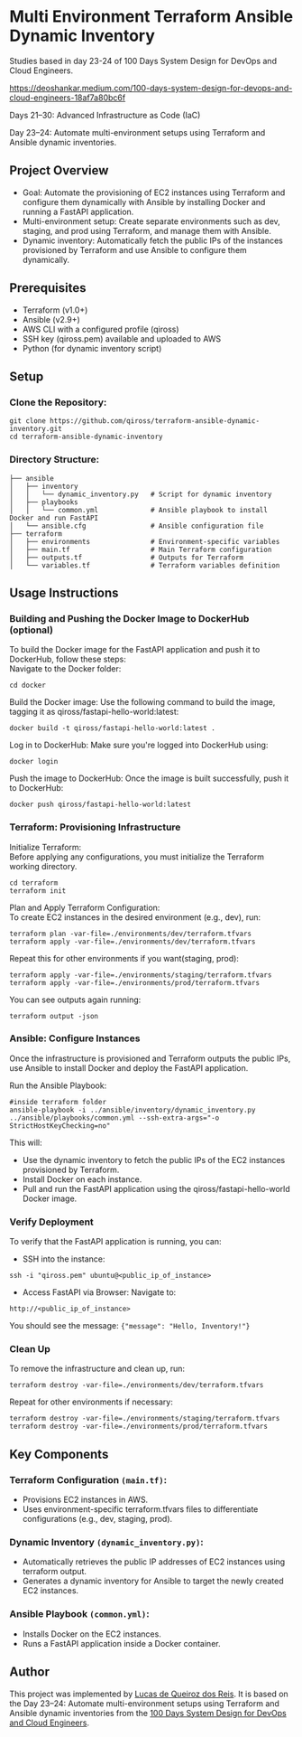 # Multi Environment Terraform Ansible Dynamic Inventory

Studies based in day 23-24 of 100 Days System Design for DevOps and Cloud Engineers.

https://deoshankar.medium.com/100-days-system-design-for-devops-and-cloud-engineers-18af7a80bc6f

Days 21–30: Advanced Infrastructure as Code (IaC)

Day 23–24: Automate multi-environment setups using Terraform and Ansible dynamic inventories.

## Project Overview

* Goal: Automate the provisioning of EC2 instances using Terraform and configure them dynamically with Ansible by installing Docker and running a FastAPI application.
* Multi-environment setup: Create separate environments such as dev, staging, and prod using Terraform, and manage them with Ansible.
* Dynamic inventory: Automatically fetch the public IPs of the instances provisioned by Terraform and use Ansible to configure them dynamically.

## Prerequisites
* Terraform (v1.0+)
* Ansible (v2.9+)
* AWS CLI with a configured profile (qiross)
* SSH key (qiross.pem) available and uploaded to AWS
* Python (for dynamic inventory script)

## Setup

### Clone the Repository:
```
git clone https://github.com/qiross/terraform-ansible-dynamic-inventory.git
cd terraform-ansible-dynamic-inventory
```

### Directory Structure:
```
├── ansible
│   ├── inventory
│   │   └── dynamic_inventory.py   # Script for dynamic inventory
│   ├── playbooks
│   │   └── common.yml             # Ansible playbook to install Docker and run FastAPI
│   └── ansible.cfg                # Ansible configuration file
├── terraform
│   ├── environments               # Environment-specific variables
│   ├── main.tf                    # Main Terraform configuration
│   ├── outputs.tf                 # Outputs for Terraform
│   └── variables.tf               # Terraform variables definition
```

## Usage Instructions

### Building and Pushing the Docker Image to DockerHub (optional)

To build the Docker image for the FastAPI application and push it to DockerHub, follow these steps:<br>
Navigate to the Docker folder:
```
cd docker
```
Build the Docker image: Use the following command to build the image, tagging it as qiross/fastapi-hello-world:latest:
```
docker build -t qiross/fastapi-hello-world:latest .
```
Log in to DockerHub: Make sure you're logged into DockerHub using:
```
docker login
```
Push the image to DockerHub: Once the image is built successfully, push it to DockerHub:
```
docker push qiross/fastapi-hello-world:latest
```

### Terraform: Provisioning Infrastructure

Initialize Terraform:<br>
Before applying any configurations, you must initialize the Terraform working directory.
```
cd terraform
terraform init
```

Plan and Apply Terraform Configuration:<br>
To create EC2 instances in the desired environment (e.g., dev), run:
```
terraform plan -var-file=./environments/dev/terraform.tfvars
terraform apply -var-file=./environments/dev/terraform.tfvars
```

Repeat this for other environments if you want(staging, prod):
```
terraform apply -var-file=./environments/staging/terraform.tfvars
terraform apply -var-file=./environments/prod/terraform.tfvars
```

You can see outputs again running:
```
terraform output -json
```

### Ansible: Configure Instances

Once the infrastructure is provisioned and Terraform outputs the public IPs, use Ansible to install Docker and deploy the FastAPI application.

Run the Ansible Playbook:
```
#inside terraform folder
ansible-playbook -i ../ansible/inventory/dynamic_inventory.py ../ansible/playbooks/common.yml --ssh-extra-args="-o StrictHostKeyChecking=no"
```

This will:

* Use the dynamic inventory to fetch the public IPs of the EC2 instances provisioned by Terraform.
* Install Docker on each instance.
* Pull and run the FastAPI application using the qiross/fastapi-hello-world Docker image.

### Verify Deployment

To verify that the FastAPI application is running, you can:

* SSH into the instance:
```
ssh -i "qiross.pem" ubuntu@<public_ip_of_instance>
```
* Access FastAPI via Browser: Navigate to:
```
http://<public_ip_of_instance>
```
You should see the message: ```{"message": "Hello, Inventory!"}```

### Clean Up
To remove the infrastructure and clean up, run:
```
terraform destroy -var-file=./environments/dev/terraform.tfvars
```
Repeat for other environments if necessary:
```
terraform destroy -var-file=./environments/staging/terraform.tfvars
terraform destroy -var-file=./environments/prod/terraform.tfvars
```

## Key Components

### Terraform Configuration ```(main.tf)```:
* Provisions EC2 instances in AWS.
* Uses environment-specific terraform.tfvars files to differentiate configurations (e.g., dev, staging, prod).

### Dynamic Inventory ```(dynamic_inventory.py)```:
* Automatically retrieves the public IP addresses of EC2 instances using terraform output.
* Generates a dynamic inventory for Ansible to target the newly created EC2 instances.

### Ansible Playbook ```(common.yml)```:
* Installs Docker on the EC2 instances.
* Runs a FastAPI application inside a Docker container.

## Author
This project was implemented by [Lucas de Queiroz dos Reis][2]. It is based on the Day 23–24: Automate multi-environment setups using Terraform and Ansible dynamic inventories from the [100 Days System Design for DevOps and Cloud Engineers][1].

[1]: https://deoshankar.medium.com/100-days-system-design-for-devops-and-cloud-engineers-18af7a80bc6f "Medium - Deo Shankar 100 Days"
[2]: https://www.linkedin.com/in/lucas-de-queiroz/ "LinkedIn - Lucas de Queiroz"